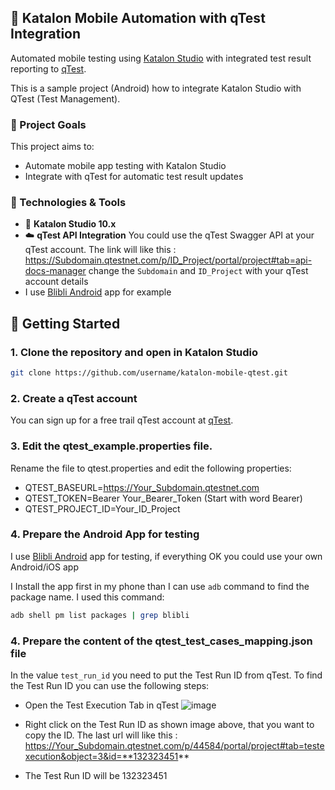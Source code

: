 ## 📱 Katalon Mobile Automation with qTest Integration

Automated mobile testing using [Katalon Studio](https://katalon.com/) with integrated test result reporting to [qTest](https://www.tricentis.com/products/unified-test-management-qtest).

This is a sample project (Android) how to integrate Katalon Studio with QTest (Test Management).

### 🎯 Project Goals

This project aims to:

- Automate mobile app testing with Katalon Studio
- Integrate with qTest for automatic test result updates

### 🔧 Technologies & Tools

- 📱 **Katalon Studio 10.x**
- ☁️ **qTest API Integration** You could use the qTest Swagger API at your qTest account. The link will like this : https://Subdomain.qtestnet.com/p/ID_Project/portal/project#tab=api-docs-manager change the `Subdomain` and `ID_Project` with your qTest account details
- I use [Blibli Android](https://play.google.com/store/apps/details?id=blibli.mobile.commerce&hl=id) app for example

## 🚀 Getting Started

### 1. Clone the repository and open in Katalon Studio

```bash
git clone https://github.com/username/katalon-mobile-qtest.git
```

### 2. Create a qTest account

You can sign up for a free trail qTest account at [qTest](https://www.tricentis.com/software-testing-tool-trial-demo/qtest-trial).

### 3. Edit the qtest_example.properties file.

Rename the file to qtest.properties and edit the following properties:

- QTEST_BASEURL=https://Your_Subdomain.qtestnet.com
- QTEST_TOKEN=Bearer Your_Bearer_Token (Start with word Bearer)
- QTEST_PROJECT_ID=Your_ID_Project

### 4. Prepare the Android App for testing

I use [Blibli Android](https://play.google.com/store/apps/details?id=blibli.mobile.commerce&hl=id) app for testing, if everything OK you could use your own Android/iOS app

I Install the app first in my phone than I can use `adb` command to find the package name. I used this command:

```bash
adb shell pm list packages | grep blibli
```

### 4. Prepare the content of the qtest_test_cases_mapping.json file

In the value `test_run_id` you need to put the Test Run ID from qTest. To find the Test Run ID you can use the following steps:

- Open the Test Execution Tab in qTest
  ![image](https://github.com/user-attachments/assets/a58a3809-8419-4f2c-85f0-8ed1b2f7eea5)

- Right click on the Test Run ID as shown image above, that you want to copy the ID. The last url will like this : https://Your_Subdomain.qtestnet.com/p/44584/portal/project#tab=testexecution&object=3&id=**132323451**
- The Test Run ID will be 132323451
